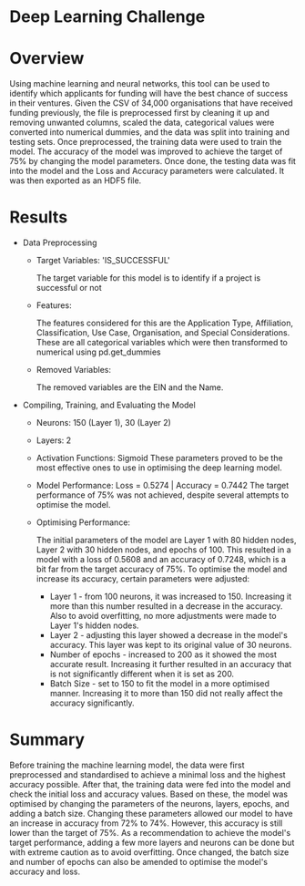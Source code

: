 # Deep Learning Challenge

# Overview
Using machine learning and neural networks, this tool can be used to identify which applicants for funding will have the best chance of success in their ventures. Given the CSV of 34,000 organisations that have received funding previously, the file is preprocessed first by cleaning it up and removing unwanted columns, scaled the data, categorical values were converted into numerical dummies, and the data was split into training and testing sets. Once preprocessed, the training data were used to train the model. The accuracy of the model was improved to achieve the target of 75% by changing the model parameters. Once done, the testing data was fit into the model and the Loss and Accuracy parameters were calculated. It was then exported as an HDF5 file.

# Results
* Data Preprocessing
    * Target Variables: 'IS_SUCCESSFUL'
    
        The target variable for this model is to identify if a project is successful or not 

    * Features: 
    
        The features considered for this are the Application Type, Affiliation, Classification, Use Case, Organisation, and Special Considerations. These are all categorical variables which were then transformed to numerical using pd.get_dummies
      

    * Removed Variables: 
    
        The removed variables are the EIN and the Name.
      
* Compiling, Training, and Evaluating the Model
    * Neurons: 150 (Layer 1), 30 (Layer 2)
    * Layers: 2
    * Activation Functions: Sigmoid
        These parameters proved to be the most effective ones to use in optimising the deep learning model.
      
    * Model Performance: Loss = 0.5274 | Accuracy = 0.7442
        The target performance of 75% was not achieved, despite several attempts to optimise the model.

    * Optimising Performance:
    
        The initial parameters of the model are Layer 1 with 80 hidden nodes, Layer 2 with 30 hidden nodes, and epochs of 100. This resulted in a model with a loss of 0.5608 and an accuracy of 0.7248, which is a bit far from the target accuracy of 75%.
      To optimise the model and increase its accuracy, certain parameters were adjusted:
      * Layer 1 - from 100 neurons, it was increased to 150. Increasing it more than this number resulted in a decrease in the accuracy. Also to avoid overfitting, no more adjustments were made to Layer 1's hidden nodes.
      * Layer 2 - adjusting this layer showed a decrease in the model's accuracy. This layer was kept to its original value of 30 neurons.
      * Number of epochs - increased to 200 as it showed the most accurate result. Increasing it further resulted in an accuracy that is not significantly different when it is set as 200.
      * Batch Size - set to 150 to fit the model in a more optimised manner. Increasing it to more than 150 did not really affect the accuracy significantly.

# Summary
Before training the machine learning model, the data were first preprocessed and standardised to achieve a minimal loss and the highest accuracy possible. After that, the training data were fed into the model and check the initial loss and accuracy values. Based on these, the model was optimised by changing the parameters of the neurons, layers, epochs, and adding a batch size. Changing these parameters allowed our model to have an increase in accuracy from 72% to 74%. However, this accuracy is still lower than the target of 75%. As a recommendation to achieve the model's target performance, adding a few more layers and neurons can be done but with extreme caution as to avoid overfitting. Once changed, the batch size and number of epochs can also be amended to optimise the model's accuracy and loss.
